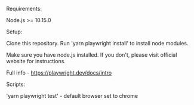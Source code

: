 Requirements:

Node.js >= 10.15.0

Setup:

Clone this repository.
Run 'yarn playwright install' to install node modules.

Make sure you have node.js installed. If you don't, please visit official website for instructions.

Full info - https://playwright.dev/docs/intro

Scripts:

'yarn playwright test' - default browser set to chrome 
